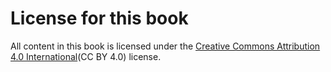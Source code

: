 # License for this book

All content in this book is licensed under the 
[Creative Commons Attribution 4.0 International](https://creativecommons.org/licenses/by/4.0/)(CC BY 4.0) license.
